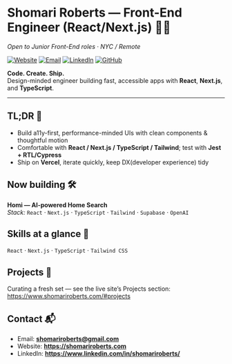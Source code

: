 # Shomari Roberts — Front-End Engineer (React/Next.js) 🧑‍💻
*Open to Junior Front-End roles · NYC / Remote*

[![Website](https://img.shields.io/badge/Website-shomariroberts.com-0A84FF)](https://shomariroberts.com)
[![Email](https://img.shields.io/badge/Email-shomariroberts%40gmail.com-D14836)](mailto:shomariroberts@gmail.com)
[![LinkedIn](https://img.shields.io/badge/LinkedIn-@shomariroberts-0A66C2)](https://www.linkedin.com/in/shomariroberts/)
[![GitHub](https://img.shields.io/badge/GitHub-@slroberts-181717)](https://github.com/slroberts)

**Code. Create. Ship.**  
Design-minded engineer building fast, accessible apps with **React**, **Next.js**, and **TypeScript**.

---

## TL;DR 🎯
- Build a11y-first, performance-minded UIs with clean components & thoughtful motion  
- Comfortable with **React / Next.js / TypeScript / Tailwind**; test with **Jest + RTL/Cypress**  
- Ship on **Vercel**, iterate quickly, keep DX(developer experience) tidy

## Now building 🛠️
**Homi — AI-powered Home Search**  
*Stack:* `React` · `Next.js` · `TypeScript` · `Tailwind` · `Supabase` · `OpenAI`

## Skills at a glance 🧰
`React` · `Next.js` · `TypeScript` · `Tailwind CSS`

## Projects 🚀
Curating a fresh set — see the live site’s Projects section:  
https://www.shomariroberts.com/#projects

## Contact 📬
- Email: **shomariroberts@gmail.com**  
- Website: **https://shomariroberts.com**  
- LinkedIn: **https://www.linkedin.com/in/shomariroberts/**
